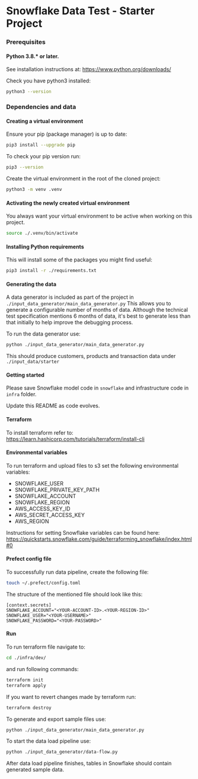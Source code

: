 # Snowflake Data Test - Starter Project

### Prerequisites

#### Python 3.8.* or later.

See installation instructions at: https://www.python.org/downloads/

Check you have python3 installed:

```bash
python3 --version
```

### Dependencies and data

#### Creating a virtual environment

Ensure your pip (package manager) is up to date:

```bash
pip3 install --upgrade pip
```

To check your pip version run:

```bash
pip3 --version
```

Create the virtual environment in the root of the cloned project:

```bash
python3 -m venv .venv
```

#### Activating the newly created virtual environment

You always want your virtual environment to be active when working on this project.

```bash
source ./.venv/bin/activate
```

#### Installing Python requirements

This will install some of the packages you might find useful:

```bash
pip3 install -r ./requirements.txt
```


#### Generating the data

A data generator is included as part of the project in `./input_data_generator/main_data_generator.py`
This allows you to generate a configurable number of months of data.
Although the technical test specification mentions 6 months of data, it's best to generate
less than that initially to help improve the debugging process.

To run the data generator use:

```bash
python ./input_data_generator/main_data_generator.py
```

This should produce customers, products and transaction data under `./input_data/starter`



#### Getting started

Please save Snowflake model code in `snowflake` and infrastructure code in `infra` folder.

Update this README as code evolves.

#### Terraform
To install terraform refer to: https://learn.hashicorp.com/tutorials/terraform/install-cli

#### Environmental variables
To run terraform and upload files to s3 set the following environmental variables:
- SNOWFLAKE_USER
- SNOWFLAKE_PRIVATE_KEY_PATH
- SNOWFLAKE_ACCOUNT
- SNOWFLAKE_REGION
- AWS_ACCESS_KEY_ID
- AWS_SECRET_ACCESS_KEY
- AWS_REGION

Instructions for setting Snowflake variables can be found here: https://quickstarts.snowflake.com/guide/terraforming_snowflake/index.html#0

#### Prefect config file

To successfully run data pipeline, create the following file:

```bash
touch ~/.prefect/config.toml
```

The structure of the mentioned file should look like this:

```
[context.secrets]
SNOWFLAKE_ACCOUNT="<YOUR-ACCOUNT-ID>.<YOUR-REGION-ID>"
SNOWFLAKE_USER="<YOUR-USERNAME>"
SNOWFLAKE_PASSWORD="<YOUR-PASSWORD>"
```

#### Run

To run terraform file navigate to:

```bash
cd ./infra/dev/
```

and run following commands:

```bash
terraform init
terraform apply
```

If you want to revert changes made by terraform run:

```bash
terraform destroy
```

To generate and export sample files use:

```bash
python ./input_data_generator/main_data_generator.py
```

To start the data load pipeline use:

```bash
python ./input_data_generator/data-flow.py
```

After data load pipeline finishes, tables in Snowflake should contain generated sample data.
